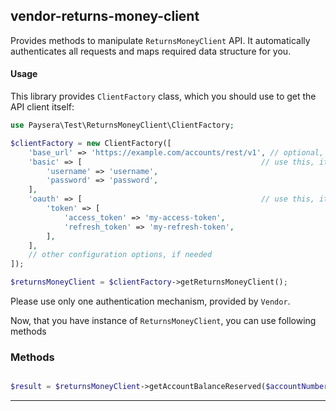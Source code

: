 
## vendor-returns-money-client

Provides methods to manipulate `ReturnsMoneyClient` API.
It automatically authenticates all requests and maps required data structure for you.

#### Usage

This library provides `ClientFactory` class, which you should use to get the API client itself:

```php
use Paysera\Test\ReturnsMoneyClient\ClientFactory;

$clientFactory = new ClientFactory([
    'base_url' => 'https://example.com/accounts/rest/v1', // optional, in case you need a custom one.
    'basic' => [                                        // use this, it API requires Basic authentication.
        'username' => 'username',
        'password' => 'password',
    ],
    'oauth' => [                                        // use this, it API requires OAuth v2 authentication.
        'token' => [
            'access_token' => 'my-access-token',
            'refresh_token' => 'my-refresh-token',
        ],
    ],
    // other configuration options, if needed
]);

$returnsMoneyClient = $clientFactory->getReturnsMoneyClient();
```

Please use only one authentication mechanism, provided by `Vendor`.

Now, that you have instance of `ReturnsMoneyClient`, you can use following methods
### Methods

    



```php

$result = $returnsMoneyClient->getAccountBalanceReserved($accountNumber);
```
---

